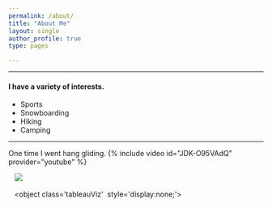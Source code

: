 ```yaml
---
permalink: /about/
title: "About Me"
layout: single
author_profile: true
type: pages

---
```


------
#### I have a variety of interests. 
* Sports
* Snowboarding
* Hiking
* Camping

    
 
------
One time I went hang gliding.
{% include video id="JDK-O95VAdQ" provider="youtube" %}



<div class='tableauPlaceholder' id='viz1554246129796' style='position: relative'>

   <noscript><a href='#'><img alt=' ' src='https:&#47;&#47;public.tableau.com&#47;static&#47;images&#47;Mo&#47;MoreyBall&#47;MoreyStats&#47;1_rss.png' style='border: none' /></a></noscript>

   <object class='tableauViz'  style='display:none;'>

      <param name='host_url' value='https%3A%2F%2Fpublic.tableau.com%2F' />

      <param name='embed_code_version' value='3' />

      <param name='site_root' value='' />

      <param name='name' value='MoreyBall&#47;MoreyStats' />

      <param name='tabs' value='no' />

      <param name='toolbar' value='yes' />

      <param name='static_image' value='https:&#47;&#47;public.tableau.com&#47;static&#47;images&#47;Mo&#47;MoreyBall&#47;MoreyStats&#47;1.png' />

      <param name='animate_transition' value='yes' />

      <param name='display_static_image' value='yes' />

      <param name='display_spinner' value='yes' />

      <param name='display_overlay' value='yes' />

      <param name='display_count' value='yes' />

   </object>

</div>

<script type='text/javascript'>                    var divElement = document.getElementById('viz1554246129796');                    var vizElement = divElement.getElementsByTagName('object')[0];                    vizElement.style.width='800px';vizElement.style.height='627px';                    var scriptElement = document.createElement('script');                    scriptElement.src = 'https://public.tableau.com/javascripts/api/viz_v1.js';                    vizElement.parentNode.insertBefore(scriptElement, vizElement);                </script>
